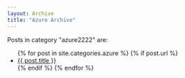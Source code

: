 ```yaml
---
layout: Archive
title: "Azure Archive"
---
```



<p>Posts in category "azure2222" are:</p>

<ul>
  {% for post in site.categories.azure %}
    {% if post.url %}
        <li><a href="{{ post.url }}">{{ post.title }}</a></li>
    {% endif %}
  {% endfor %}
</ul>
